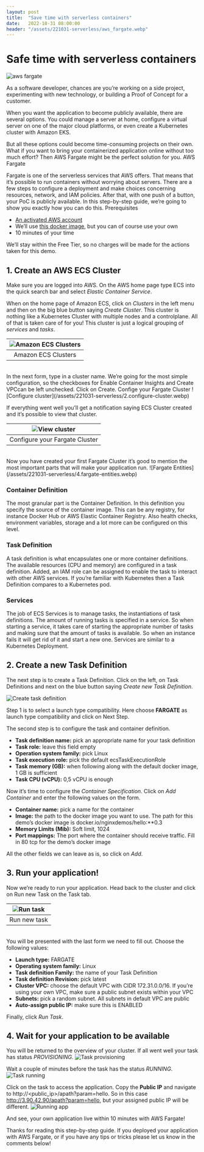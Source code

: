 ```yaml
---
layout: post
title:  "Save time with serverless containers"
date:   2022-10-31 08:00:00
header: "/assets/221031-serverless/aws_fargate.webp"
---
```

# Safe time with serverless containers
<div style="custom-justify-center">
    <img src="/assets/221031-serverless/header.png" alt="aws fargate" />
</div>


As a software developer, chances are you’re working on a side project, experimenting with new technology, or building a Proof of Concept for a customer.

When you want the application to become publicly available, there are several options. You could manage a server at home, configure a virtual server on one of the major cloud platforms, or even create a Kubernetes cluster with Amazon EKS.

But all these options could become time-consuming projects on their own. What if you want to bring your containerized application online without too much effort? Then AWS Fargate might be the perfect solution for you.
AWS Fargate

Fargate is one of the serverless services that AWS offers. That means that it’s possible to run containers without worrying about servers. There are a few steps to configure a deployment and make choices concerning resources, network, and IAM policies. After that, with one push of a button, your PoC is publicly available. In this step-by-step guide, we’re going to show you exactly how you can do this.
Prerequisites 

* <a href="https://repost.aws/knowledge-center/create-and-activate-aws-account" target="_blank" class="white-link">An activated AWS account</a>
* We’ll use <a href="https://hub.docker.com/r/nginxdemos/hello" target="_blank" class="white-link">this docker image</a>, but you can of course use your own 
* 10 minutes of your time

We’ll stay within the Free Tier, so no charges will be made for the actions taken for this demo.

## 1. Create an AWS ECS Cluster

Make sure you are logged into AWS. On the AWS home page type ECS into the quick search bar and select _Elastic Container Service_.

When on the home page of Amazon ECS, click on _Clusters_ in the left menu and then on the big blue button saying _Create Cluster_. This cluster is nothing like a Kubernetes Cluster with multiple nodes and a controlplane. All of that is taken care of for you! This cluster is just a logical grouping of _services_ and _tasks_.

| ![Amazon ECS Clusters](/assets/221031-serverless/1.create-cluster.webp) |
|:--:|
| Amazon ECS Clusters |

<br />
In the next form, type in a cluster name. We’re going for the most simple configuration, so the checkboxes for Enable Container Insights and Create VPCcan be left unchecked. Click on Create.
Confige your Fargate Cluster
![Configure cluster](/assets/221031-serverless/2.configure-cluster.webp)

If everything went well you’ll get a notification saying ECS Cluster created and it’s possible to view that cluster.

| ![View cluster](/assets/221031-serverless/3.view-cluster.webp) |
|:--:|
| Configure your Fargate Cluster |

<br />
Now you have created your first Fargate Cluster it’s good to mention the most important parts that will make your application run.
![Fargate Entities](/assets/221031-serverless/4.fargate-entities.webp)

### Container Definition
The most granular part is the Container Definition. In this definition you specify the source of the container image. This can be any registry, for instance Docker Hub or AWS Elastic Container Registry. Also health checks, environment variables, storage and a lot more can be configured on this level.

### Task Definition
A task definition is what encapsulates one or more container definitions. The available resources (CPU and memory) are configured in a task definition. Added, an IAM role can be assigned to enable the task to interact with other AWS services. If you’re familiar with Kubernetes then a Task Definition compares to a Kubernetes pod.

### Services
The job of ECS Services is to manage tasks, the instantiations of task definitions. The amount of running tasks is specified in a service. So when starting a service, it takes care of starting the appropriate number of tasks and making sure that the amount of tasks is available. So when an instance fails it will get rid of it and start a new one. Services are similar to a Kubernetes Deployment.

## 2. Create a new Task Definition

The next step is to create a Task Definition. Click on the left, on Task Definitions and next on the blue button saying _Create new Task Definition_.

![Create task definition](/assets/221031-serverless/5.create-task.webp)

Step 1 is to select a launch type compatibility. Here choose **FARGATE** as launch type compatibility and click on Next Step.

The second step is to configure the task and container definition.

* **Task definition name:** pick an appropriate name for your task definition
* **Task role:** leave this field empty
* **Operation system family:** pick Linux
* **Task execution role:** pick the default ecsTaskExecutionRole
* **Task memory (GB):** when following along with the default docker image, 1 GB is sufficient
* **Task CPU (vCPU):** 0,5 vCPU is enough

Now it’s time to configure the _Container Specification_. Click on _Add Container_ and enter the following values on the form.

* **Container name:** pick a name for the container
* **Image:** the path to the docker image you want to use. The path for this demo’s docker image is docker.io/nginxdemos/hello:**0.3
* **Memory Limits (Mib):** Soft limit, 1024
* **Port mappings:** The port where the container should receive traffic. Fill in 80 tcp for the demo’s docker image

All the other fields we can leave as is, so click on _Add_.

## 3. Run your application!

Now we’re ready to run your application. Head back to the cluster and click on Run new Task on the Task tab.

| ![Run task](/assets/221031-serverless/6.run-task.webp) |
|:--:|
| Run new task |

<br />
You will be presented with the last form we need to fill out. Choose the following values:

* **Launch type:** FARGATE
* **Operating system family:** Linux
* **Task definition Family:** the name of your Task Definition
* **Task definition Revision:** pick latest
* **Cluster VPC:** choose the default VPC with CIDR 172.31.0.0/16. If you’re using your own VPC, make sure a public subnet exists within your VPC
* **Subnets:** pick a random subnet. All subnets in default VPC are public
* **Auto-assign public IP:** make sure this is ENABLED

Finally, click _Run Task_.

## 4. Wait for your application to be available

You will be returned to the overview of your cluster. If all went well your task has status _PROVISIONING_.
![Task provisioning](/assets/221031-serverless/7.task-provisioning.webp)

Wait a couple of minutes before the task has the status _RUNNING_.
![Task running](/assets/221031-serverless/8.task-running.webp)

Click on the task to access the application. Copy the **Public IP** and navigate to http://\<public_ip>/apath?param=hello. So in this case http://3.90.42.90/apath?param=hello, but your assigned public IP will be different.
![Running app](/assets/221031-serverless/10.running-app.webp)

And see, your own application live within 10 minutes with AWS Fargate!

Thanks for reading this step-by-step guide. If you deployed your application with AWS Fargate, or if you have any tips or tricks please let us know in the comments below!